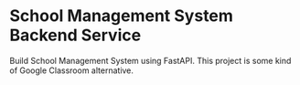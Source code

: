 # School Management System Backend Service

Build School Management System using FastAPI.
This project is some kind of Google Classroom alternative.

